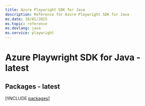 ```yaml
---
title: Azure Playwright SDK for Java
description: Reference for Azure Playwright SDK for Java
ms.date: 10/01/2025
ms.topic: reference
ms.devlang: java
ms.service: playwright
---
```

# Azure Playwright SDK for Java - latest
## Packages - latest
[!INCLUDE [packages](playwright-index.md)]
